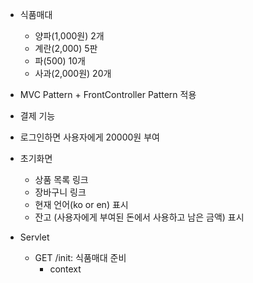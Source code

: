 - 식품매대
  - 양파(1,000원) 2개
  - 계란(2,000) 5판
  - 파(500) 10개
  - 사과(2,000원) 20개
  
 - MVC Pattern + FrontController Pattern 적용
 
 - 결제 기능
  - 로그인하면 사용자에게 20000원 부여
  
  
- 초기화면
  - 상품 목록 링크
  - 장바구니 링크
  - 현재 언어(ko or en) 표시
  - 잔고 (사용자에게 부여된 돈에서 사용하고 남은 금액) 표시

- Servlet
  - GET /init: 식품매대 준비
    - context
  
